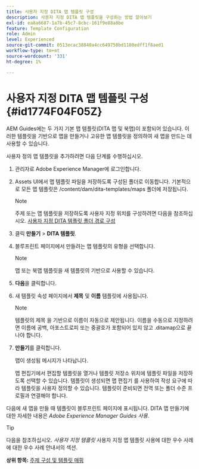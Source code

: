 ```yaml
---
title: 사용자 지정 DITA 맵 템플릿 구성
description: 사용자 지정 DITA 맵 템플릿을 구성하는 방법 알아보기
exl-id: ea8a6687-1a7b-45c7-8cbc-161f9e88a8be
feature: Template Configuration
role: Admin
level: Experienced
source-git-commit: 0513ecac38840a4cc649758bd1180edff1f8aed1
workflow-type: tm+mt
source-wordcount: '331'
ht-degree: 1%

---
```


# 사용자 지정 DITA 맵 템플릿 구성 {#id1774F04F05Z}

AEM Guides에는 두 가지 기본 맵 템플릿(DITA 맵 및 북맵)이 포함되어 있습니다. 이러한 템플릿을 기반으로 맵을 만들거나 고유한 맵 템플릿을 정의하여 새 맵을 만드는 데 사용할 수 있습니다.

사용자 정의 맵 템플릿을 추가하려면 다음 단계를 수행하십시오.

1. 관리자로 Adobe Experience Manager에 로그인합니다.

1. Assets UI에서 맵 템플릿 파일을 저장하도록 구성된 폴더로 이동합니다. 기본적으로 모든 맵 템플릿은 /content/dam/dita-templates/maps 폴더에 저장됩니다.

   >[!NOTE]
   >
   > 주제 또는 맵 템플릿을 저장하도록 사용자 지정 위치를 구성하려면 다음을 참조하십시오. [사용자 지정 DITA 템플릿 폴더 경로 구성](conf-template-tags-custom-dita-topic-template.md#id191LCF0095Z)

1. 클릭 **만들기** \> **DITA 템플릿**.

1. 블루프린트 페이지에서 만들려는 맵 템플릿의 유형을 선택합니다.

   >[!NOTE]
   >
   > 맵 또는 북맵 템플릿을 새 템플릿의 기반으로 사용할 수 있습니다.

1. **다음**&#x200B;을 클릭합니다.

1. 새 템플릿 속성 페이지에서 **제목** 및 **이름** 템플릿에 사용됩니다.

   >[!NOTE]
   >
   > 템플릿의 제목 을 기반으로 이름이 자동으로 제안됩니다. 이름을 수동으로 지정하려면 이름에 공백, 아포스트로피 또는 중괄호가 포함되어 있지 않고 .ditamap으로 끝나야 합니다.

1. **만들기**&#x200B;를 클릭합니다.

   맵이 생성됨 메시지가 나타납니다.

   맵 편집기에서 편집할 템플릿을 열거나 템플릿 저장소 위치에 템플릿 파일을 저장하도록 선택할 수 있습니다. 템플릿이 생성되면 맵 편집기 를 사용하여 작성 요구에 따라 템플릿을 사용자 정의할 수 있습니다. 템플릿이 준비되면 전역 또는 폴더 수준 프로필과 연결해야 합니다.


다음에 새 맵을 만들 때 템플릿이 블루프린트 페이지에 표시됩니다. DITA 맵 만들기에 대한 자세한 내용은 *Adobe Experience Manager Guides 사용*.

>[!TIP]
>
> 다음을 참조하십시오. *사용자 지정 템플릿* 사용자 지정 맵 템플릿 사용에 대한 우수 사례에 대한 우수 사례 안내서의 섹션.

**상위 항목:** [주제 구성 및 템플릿 매핑](conf-template-tags.md)

